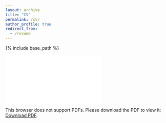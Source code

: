 ```yaml
---
layout: archive
title: "CV"
permalink: /cv/
author_profile: true
redirect_from:
  - /resume
---
```


{% include base_path %}


<!-- <object data="http://localhost:4000/files/gabriel_ryan_cv.pdf" type="application/pdf" width="700px" height="700px"> -->
<object data="{{ base_path }}/files/gabriel_ryan_cv.pdf" type="application/pdf"  width="600px" height="700px">
    <embed src="{{ base_path }}/files/gabriel_ryan_cv.pdf">
        <p>This browser does not support PDFs. Please download the PDF to view it: <a href="{{ base_path }}/files/gabriel_ryan_cv.pdf">Download PDF</a>.</p>
    </embed>
</object>

<!--
<object data="https://github.com/gryan11/resume/raw/master/cv/gabriel_ryan_cv.pdf" type="application/pdf" width="700px" height="700px">
    <embed src="https://github.com/gryan11/resume/raw/master/cv/gabriel_ryan_cv.pdf">
        <p>This browser does not support PDFs. Please download the PDF to view it: <a href="https://github.com/gryan11/resume/raw/master/cv/gabriel_ryan_cv.pdf">Download PDF</a>.</p>
    </embed>
</object>

<object data="http://www.cs.tufts.edu/~remco/publications/2018/InfoVis2018-Entropy.pdf" type="application/pdf" width="700px" height="1400px">
    <embed src="http://www.cs.tufts.edu/~remco/publications/2018/InfoVis2018-Entropy.pdf">
        <p>This browser does not support PDFs. Please download the PDF to view it: <a href="https://github.com/gryan11/resume/raw/master/cv/gabriel_ryan_cv.pdf">Download PDF</a>.</p>
    </embed>
</object>

-->





<!--

Education
======
* B.S. in GitHub, GitHub University, 2012
* M.S. in Jekyll, GitHub University, 2014
* Ph.D in Version Control Theory, GitHub University, 2018 (expected)

Work experience
======
* Summer 2015: Research Assistant
  * Github University
  * Duties included: Tagging issues
  * Supervisor: Professor Git

* Fall 2015: Research Assistant
  * Github University
  * Duties included: Merging pull requests
  * Supervisor: Professor Hub
  
Skills
======
* Skill 1
* Skill 2
  * Sub-skill 2.1
  * Sub-skill 2.2
  * Sub-skill 2.3
* Skill 3

Publications
======
  <ul>{% for post in site.publications %}
    {% include archive-single-cv.html %}
  {% endfor %}</ul>
  
Talks
======
  <ul>{% for post in site.talks %}
    {% include archive-single-talk-cv.html %}
  {% endfor %}</ul>
  
Teaching
======
  <ul>{% for post in site.teaching %}
    {% include archive-single-cv.html %}
  {% endfor %}</ul>
  
Service and leadership
======
* Currently signed in to 43 different slack teams
-->
